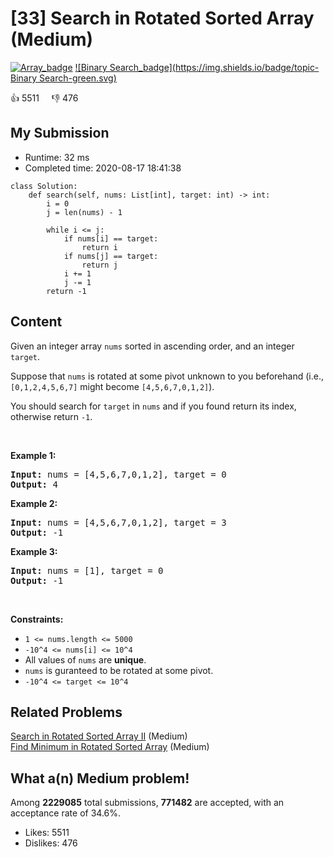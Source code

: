 # [33] Search in Rotated Sorted Array (Medium)

[![Array_badge](https://img.shields.io/badge/topic-Array-green.svg)](https://leetcode.com/problems/search-in-rotated-sorted-array/)  [![Binary Search_badge](https://img.shields.io/badge/topic-Binary Search-green.svg)](https://leetcode.com/problems/search-in-rotated-sorted-array/) 

:+1: 5511 &nbsp; &nbsp; :thumbsdown: 476

## My Submission

- Runtime: 32 ms
- Completed time: 2020-08-17 18:41:38

```python3
class Solution:
    def search(self, nums: List[int], target: int) -> int:
        i = 0
        j = len(nums) - 1
        
        while i <= j:
            if nums[i] == target:
                return i
            if nums[j] == target:
                return j
            i += 1
            j -= 1
        return -1
```

## Content
<p>Given an integer array <code>nums</code> sorted in ascending order, and an integer <code>target</code>.</p>

<p>Suppose that <code>nums</code> is rotated at some pivot unknown to you beforehand (i.e., <code>[0,1,2,4,5,6,7]</code> might become <code>[4,5,6,7,0,1,2]</code>).</p>

<p>You should search for&nbsp;<code>target</code> in <code>nums</code> and if you found return its index, otherwise return <code>-1</code>.</p>

<p>&nbsp;</p>
<p><strong>Example 1:</strong></p>
<pre><strong>Input:</strong> nums = [4,5,6,7,0,1,2], target = 0
<strong>Output:</strong> 4
</pre><p><strong>Example 2:</strong></p>
<pre><strong>Input:</strong> nums = [4,5,6,7,0,1,2], target = 3
<strong>Output:</strong> -1
</pre><p><strong>Example 3:</strong></p>
<pre><strong>Input:</strong> nums = [1], target = 0
<strong>Output:</strong> -1
</pre>
<p>&nbsp;</p>
<p><strong>Constraints:</strong></p>

<ul>
	<li><code>1 &lt;= nums.length &lt;= 5000</code></li>
	<li><code>-10^4 &lt;= nums[i] &lt;= 10^4</code></li>
	<li>All values of <code>nums</code> are <strong>unique</strong>.</li>
	<li><code>nums</code> is guranteed to be rotated at some pivot.</li>
	<li><code>-10^4 &lt;= target &lt;= 10^4</code></li>
</ul>


## Related Problems
[Search in Rotated Sorted Array II](https://leetcode.com/problems/search-in-rotated-sorted-array-ii/) (Medium) <br>
[Find Minimum in Rotated Sorted Array](https://leetcode.com/problems/find-minimum-in-rotated-sorted-array/) (Medium) <br>

## What a(n) Medium problem!
Among **2229085** total submissions, **771482** are accepted, with an acceptance rate of 34.6%. <br>

- Likes: 5511
- Dislikes: 476

